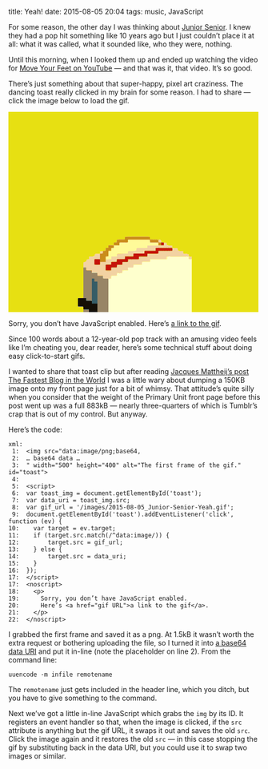title: Yeah!
date: 2015-08-05 20:04
tags: music, JavaScript


For some reason, the other day I was thinking about [Junior Senior][js]. I knew they had a pop hit something like 10 years ago but I just couldn’t place it at all: what it was called, what it sounded like, who they were, nothing.

Until this morning, when I looked them up and ended up watching the video for [Move Your Feet on YouTube][yt] — and that was it, that video. It’s so good.

There’s just something about that super-happy, pixel art craziness. The dancing toast really clicked in my brain for some reason. I had to share — click the image below to load the gif.

<img src="data:image/png;base64,
iVBORw0KGgoAAAANSUhEUgAAAfQAAAGQCAMAAABvbWL0AAAAGXRFWHRTb2Z0d2FyZQBBZG9iZSBJ
bWFnZVJlYWR5ccllPAAAACpQTFRF0olHyowamIVm+tpzx9Kpt1ARFA8GNlxm47JTxhQK8tKi/v/N
//qZ5+ASiNKPrwAABeBJREFUeNrs3Y12mjAAgNH4Q43o3v91B0grWipg0SZwPz1dz1a7M28TQ0QX
/ml1BXcBdEEXdEEXdEEXdEEXdEEXdEEXdEEXdEEXdOiCLuiCLuiCLuiCLuiCLuiCLuiCLuiCLujQ
BV3QBV3QBV3QBV3QBV3QBV3QBV3QBV3QoQu6oAu6oAu6oAu6oAu6oAu6oAu6oAu6oEMXdEEXdEEX
dEEXdEEXdEEXdEEXdEEXdEGH7i6ALuiCLuiCLuiCLuiCLuiCLuiCLuiCLuiCDl3QBV3QBV3QBV3Q
BV3QBV3QBV3QBV3QBR26oAu6oAu6oAu6oAu6oAu6oAu6oAu6oAs6dEEXdEEXdEEXdEEXdEEXdEEX
dEEXdEEXdOiCLuiCLuiCLuiCLuiCLuiCLuiCLuiCLujQ3QXQBV3QBV3QBV3QBV3QBV3QBV3QBV3Q
BV3QoQu6oAu6oAu6oAu6oAu6oAu6oAu6oAu6oEMXdEEXdEEXdEEXdEEXdEEXdEEXdEEXdEGHLuiC
LuiCLuiCLuiCLuiCLuiCLuiCLuiCDl3QBV3QBV3QBV3Q/7gYq2vT56+Pgr6Ef+lmatCzbwMdOnTo
PUXoua/ijPQVoMcYYrj2OXp3o4txU9+w+Tb1tVrQV78LPb/p/Dyhbzcu66AvGj30ou+g5/YYvpuA
HqEvA91IXyx6vc/aMHXWYc2iLE5B34fbNjFW6AvYo10ienc2nzKdjxv6xeF4PBbN+h56khP7edaa
b1kc67Ke6Rc+0qEb6bOhF9DXNNKDkZ7Q+O6c/XD9fF705luGsK1W8uWlPBdzYXnDO8zAW04sL3zo
s6CX0KFDhw79Fau4znFaiC9B35dl/Lp8ftJe63bQ/+i4PO5eNKjbA7VjcX+5XKsP5dfJF9DfjP6q
iTwcBypymumhz4N+hA4d+nvQ6ye8U5je01fPHL1eN7eDvDlb9dfk5xj6uqzjiiIUYfP9Wp+ecbM9
t4P+itqzlKef/DY0potRU3jem7P5ojez7uTn0wahjjOil9DnRW/uU+jQoS9/et/F+dFjMW6FPjLo
s63f6iVc5/VpP6C3X1leHv6nLdn63pqifKYkt2ZDbubtfRkGX8Wwe+tEPmwP/RcP5O1uySB6mRJ6
Wg/v0KFDh57edkwfeug97/Xbuvy+m4X5bdty0eohM+we9PrNJUYM7+LztIe2h4v1kZDV33iqGjpO
bL4ioeVcyGlO/wF93JxezD+bX8jHdU5ouEOHDh16xuj3/vHRGRAReopbcO05qZe1dXXd3J0CWyPf
Om8vX3m3cOs7Q+KnddvwTv5pSs0toE9duHdm6I56P1n8aVP98qejBvJp9qAP9mA7pXgWfcrsDT0t
9A30ZaLvoK8Nffdwt7x909bmcrPXGtq3hC16d1m3QxtsTy/ToL/oOG1wxIZfHYa/Qhl64ugn6Ekt
4aBDh74e9OI59AJ6xuixfaHZ3Yp92/sceWebdeQuK/QU0fvbPnlE/g5k6C9Cf/aB/AQdOvTs0Qvo
2aHvq55BH39C6xl6Ym3r4mT0kOTwhv5S9A10Ix26kQ59nSP9DD1t9G0Y9TqjOGXD1UhPHf3a4yE8
9JPx99jQn0D/3ctIT8kEfbaRDh16Yos36M9O7/trY6mh544+fdC37wVQfThBzx19m90DOXTo0KFD
nw/9fIa+IPRHm7PpbLhCnxW9eyCXxfCGPit6wtsw0N820qFDh75A9Li/3XWFvij0Q92jJf0p+UUc
9LnRt6csgg4dOnTo0KFDXyn64QE9dOjQoUOHDh06dOjQoUOHDh06dOjQoUOHDh06dOjQoUOHDh06
dOjQoUOHDh06dOjQoUOHDh06dOjQoUOHDh06dOjQoUNfEXqsLvWHCH0t6IeP2w7Ql4/+AR06dOjQ
oUNfJPpHBxr6WtB7/aFDhw4dOnTo0KFnhd4JOnTo0KFDhw4demro171W6KtB//f1vyVvoK8GfdxM
Dx06dOjQoUPPB704/LySh75Q9I4mdOjQoUOHDh069N7+CzAAEK0Kk5vmtLkAAAAASUVORK5CYII=
" width="500" height="400" alt="The first frame of the gif." id="toast">

<script>
var toast_img = document.getElementById('toast');
var data_uri = toast_img.src;
var gif_url = '/images/2015-08-05_Junior-Senior-Yeah.gif';
document.getElementById('toast').addEventListener('click', function (ev) {
  var target = ev.target;
  if (target.src.match(/^data:image/)) {
      target.src = gif_url;
  } else {
      target.src = data_uri;
  }
});
</script>
<noscript>
  <p>Sorry, you don’t have JavaScript enabled. Here’s <a href="http://www.robjwells.com/images/2015-08-05_Junior-Senior-Yeah.gif">a link to the gif</a>.</p>
</noscript>

Since 100 words about a 12-year-old pop track with an amusing video feels like I’m cheating you, dear reader, here’s some technical stuff about doing easy click-to-start gifs.

I wanted to share that toast clip but after reading [Jacques Mattheij’s post The Fastest Blog in the World][fastest] I was a little wary about dumping a 150KB image onto my front page just for a bit of whimsy. That attitude’s quite silly when you consider that the weight of the Primary Unit front page before this post went up was a full 883kB — nearly three-quarters of which is Tumblr’s crap that is out of my control. But anyway.

Here’s the code:

    xml:
     1:  <img src="data:image/png;base64,
     2:  … base64 data …
     3:  " width="500" height="400" alt="The first frame of the gif." id="toast">
     4:  
     5:  <script>
     6:  var toast_img = document.getElementById('toast');
     7:  var data_uri = toast_img.src;
     8:  var gif_url = '/images/2015-08-05_Junior-Senior-Yeah.gif';
     9:  document.getElementById('toast').addEventListener('click', function (ev) {
    10:    var target = ev.target;
    11:    if (target.src.match(/^data:image/)) {
    12:        target.src = gif_url;
    13:    } else {
    14:        target.src = data_uri;
    15:    }
    16:  });
    17:  </script>
    17:  <noscript>
    18:    <p>
    19:      Sorry, you don’t have JavaScript enabled.
    20:      Here’s <a href="gif URL">a link to the gif</a>.
    21:    </p>
    22:  </noscript>

I grabbed the first frame and saved it as a png. At 1.5kB it wasn’t worth the extra request or bothering uploading the file, so I turned it into [a base64 data URI][mdn] and put it in-line (note the placeholder on line 2). From the command line:

    uuencode -m infile remotename

The `remotename` just gets included in the header line, which you ditch, but you have to give something to the command.

Next we’ve got a little in-line JavaScript which grabs the `img` by its ID. It registers an event handler so that, when the image is clicked, if the `src` attribute is anything but the gif URL, it swaps it out and saves the old `src`. Click the image again and it restores the old `src` — in this case stopping the gif by substituting back in the data URI, but you could use it to swap two images or similar.

[js]: https://en.wikipedia.org/wiki/Junior_Senior
[yt]: https://www.youtube.com/watch?v=SPlQpGeTbIE
[fastest]: http://jacquesmattheij.com/the-fastest-blog-in-the-world
[mdn]: https://developer.mozilla.org/en-US/docs/Web/HTTP/data_URIs
